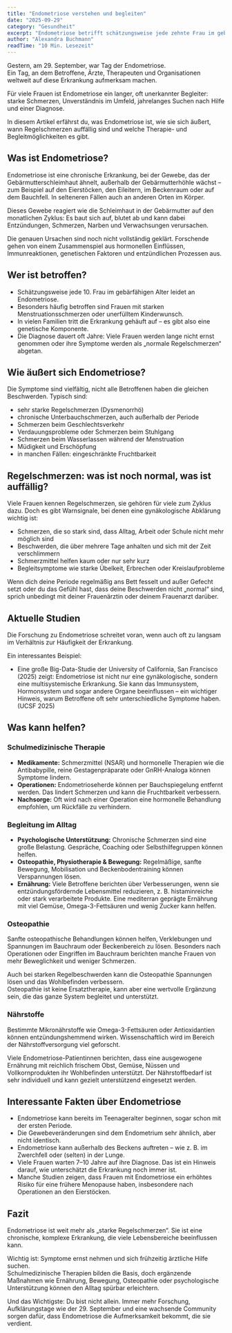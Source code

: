 ```yaml
---
title: "Endometriose verstehen und begleiten"  
date: "2025-09-29"  
category: "Gesundheit"  
excerpt: "Endometriose betrifft schätzungsweise jede zehnte Frau im gebärfähigen Alter. Sie ist komplex, oft unerkannt und erfordert eine Kombination aus schulmedizinischer Therapie und ergänzenden Ansätzen."  
author: "Alexandra Buchmann"  
readTime: "10 Min. Lesezeit"  
---
```


Gestern, am 29. September, war Tag der Endometriose.  
Ein Tag, an dem Betroffene, Ärzte, Therapeuten und Organisationen weltweit auf diese Erkrankung aufmerksam machen.  

Für viele Frauen ist Endometriose ein langer, oft unerkannter Begleiter: starke Schmerzen, Unverständnis im Umfeld, jahrelanges Suchen nach Hilfe und einer Diagnose.  

In diesem Artikel erfährst du, was Endometriose ist, wie sie sich äußert, wann Regelschmerzen auffällig sind und welche Therapie- und Begleitmöglichkeiten es gibt.  

## Was ist Endometriose?  

Endometriose ist eine chronische Erkrankung, bei der Gewebe, das der Gebärmutterschleimhaut ähnelt, außerhalb der Gebärmutterhöhle wächst – zum Beispiel auf den Eierstöcken, den Eileitern, im Beckenraum oder auf dem Bauchfell. In selteneren Fällen auch an anderen Orten im Körper.  

Dieses Gewebe reagiert wie die Schleimhaut in der Gebärmutter auf den monatlichen Zyklus: Es baut sich auf, blutet ab und kann dabei Entzündungen, Schmerzen, Narben und Verwachsungen verursachen.  

Die genauen Ursachen sind noch nicht vollständig geklärt. Forschende gehen von einem Zusammenspiel aus hormonellen Einflüssen, Immunreaktionen, genetischen Faktoren und entzündlichen Prozessen aus.  

## Wer ist betroffen?  

- Schätzungsweise jede 10. Frau im gebärfähigen Alter leidet an Endometriose.  
- Besonders häufig betroffen sind Frauen mit starken Menstruationsschmerzen oder unerfülltem Kinderwunsch.  
- In vielen Familien tritt die Erkrankung gehäuft auf – es gibt also eine genetische Komponente.  
- Die Diagnose dauert oft Jahre: Viele Frauen werden lange nicht ernst genommen oder ihre Symptome werden als „normale Regelschmerzen“ abgetan.  

## Wie äußert sich Endometriose?  

Die Symptome sind vielfältig, nicht alle Betroffenen haben die gleichen Beschwerden. Typisch sind:  

- sehr starke Regelschmerzen (Dysmenorrhö)  
- chronische Unterbauchschmerzen, auch außerhalb der Periode  
- Schmerzen beim Geschlechtsverkehr  
- Verdauungsprobleme oder Schmerzen beim Stuhlgang  
- Schmerzen beim Wasserlassen während der Menstruation  
- Müdigkeit und Erschöpfung  
- in manchen Fällen: eingeschränkte Fruchtbarkeit  

## Regelschmerzen: was ist noch normal, was ist auffällig?  

Viele Frauen kennen Regelschmerzen, sie gehören für viele zum Zyklus dazu. Doch es gibt Warnsignale, bei denen eine gynäkologische Abklärung wichtig ist:  

- Schmerzen, die so stark sind, dass Alltag, Arbeit oder Schule nicht mehr möglich sind  
- Beschwerden, die über mehrere Tage anhalten und sich mit der Zeit verschlimmern  
- Schmerzmittel helfen kaum oder nur sehr kurz  
- Begleitsymptome wie starke Übelkeit, Erbrechen oder Kreislaufprobleme  

Wenn dich deine Periode regelmäßig ans Bett fesselt und außer Gefecht setzt oder du das Gefühl hast, dass deine Beschwerden nicht „normal“ sind, sprich unbedingt mit deiner Frauenärztin oder deinem Frauenarzt darüber.  

## Aktuelle Studien  

Die Forschung zu Endometriose schreitet voran, wenn auch oft zu langsam im Verhältnis zur Häufigkeit der Erkrankung.  

Ein interessantes Beispiel:  
- Eine große Big-Data-Studie der University of California, San Francisco (2025) zeigt: Endometriose ist nicht nur eine gynäkologische, sondern eine multisystemische Erkrankung. Sie kann das Immunsystem, Hormonsystem und sogar andere Organe beeinflussen – ein wichtiger Hinweis, warum Betroffene oft sehr unterschiedliche Symptome haben. (UCSF 2025)  

## Was kann helfen?  

### Schulmedizinische Therapie  

- **Medikamente:** Schmerzmittel (NSAR) und hormonelle Therapien wie die Antibabypille, reine Gestagenpräparate oder GnRH-Analoga können Symptome lindern.  
- **Operationen:** Endometrioseherde können per Bauchspiegelung entfernt werden. Das lindert Schmerzen und kann die Fruchtbarkeit verbessern.  
- **Nachsorge:** Oft wird nach einer Operation eine hormonelle Behandlung empfohlen, um Rückfälle zu verhindern.  

### Begleitung im Alltag  

- **Psychologische Unterstützung:** Chronische Schmerzen sind eine große Belastung. Gespräche, Coaching oder Selbsthilfegruppen können helfen.  
- **Osteopathie, Physiotherapie & Bewegung:** Regelmäßige, sanfte Bewegung, Mobilisation und Beckenbodentraining können Verspannungen lösen.  
- **Ernährung:** Viele Betroffene berichten über Verbesserungen, wenn sie entzündungsfördernde Lebensmittel reduzieren, z. B. histaminreiche oder stark verarbeitete Produkte. Eine mediterran geprägte Ernährung mit viel Gemüse, Omega-3-Fettsäuren und wenig Zucker kann helfen.  

### Osteopathie  

Sanfte osteopathische Behandlungen können helfen, Verklebungen und Spannungen im Bauchraum oder Beckenbereich zu lösen. Besonders nach Operationen oder Eingriffen im Bauchraum berichten manche Frauen von mehr Beweglichkeit und weniger Schmerzen.  

Auch bei starken Regelbeschwerden kann die Osteopathie Spannungen lösen und das Wohlbefinden verbessern.  
Osteopathie ist keine Ersatztherapie, kann aber eine wertvolle Ergänzung sein, die das ganze System begleitet und unterstützt.  

### Nährstoffe  

Bestimmte Mikronährstoffe wie Omega-3-Fettsäuren oder Antioxidantien können entzündungshemmend wirken. Wissenschaftlich wird im Bereich der Nährstoffversorgung viel geforscht.  

Viele Endometriose-Patientinnen berichten, dass eine ausgewogene Ernährung mit reichlich frischem Obst, Gemüse, Nüssen und Vollkornprodukten ihr Wohlbefinden unterstützt. Der Nährstoffbedarf ist sehr individuell und kann gezielt unterstützend eingesetzt werden.  

## Interessante Fakten über Endometriose  

- Endometriose kann bereits im Teenageralter beginnen, sogar schon mit der ersten Periode.  
- Die Gewebeveränderungen sind dem Endometrium sehr ähnlich, aber nicht identisch.  
- Endometriose kann außerhalb des Beckens auftreten – wie z. B. im Zwerchfell oder (selten) in der Lunge.  
- Viele Frauen warten 7–10 Jahre auf ihre Diagnose. Das ist ein Hinweis darauf, wie unterschätzt die Erkrankung noch immer ist.  
- Manche Studien zeigen, dass Frauen mit Endometriose ein erhöhtes Risiko für eine frühere Menopause haben, insbesondere nach Operationen an den Eierstöcken.  

## Fazit  

Endometriose ist weit mehr als „starke Regelschmerzen“. Sie ist eine chronische, komplexe Erkrankung, die viele Lebensbereiche beeinflussen kann.  

Wichtig ist: Symptome ernst nehmen und sich frühzeitig ärztliche Hilfe suchen.  
Schulmedizinische Therapien bilden die Basis, doch ergänzende Maßnahmen wie Ernährung, Bewegung, Osteopathie oder psychologische Unterstützung können den Alltag spürbar erleichtern.  

Und das Wichtigste: Du bist nicht allein. Immer mehr Forschung, Aufklärungstage wie der 29. September und eine wachsende Community sorgen dafür, dass Endometriose die Aufmerksamkeit bekommt, die sie verdient.  